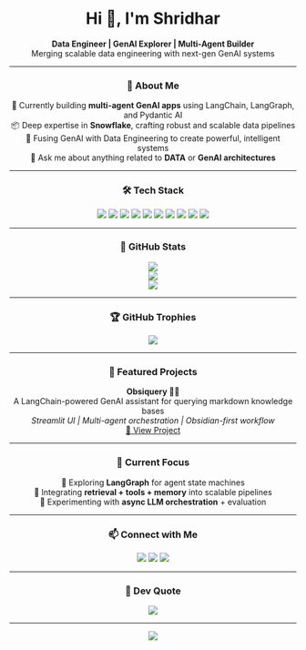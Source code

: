<h1 align="center">Hi 👋, I'm Shridhar</h1>

<p align="center">
  <b>Data Engineer | GenAI Explorer | Multi-Agent Builder</b><br>
  Merging scalable data engineering with next-gen GenAI systems
</p>

---

<h3 align="center">💫 About Me</h3>

<p align="center">
  🔭 Currently building <b>multi-agent GenAI apps</b> using LangChain, LangGraph, and Pydantic AI<br>
  📦 Deep expertise in <b>Snowflake</b>, crafting robust and scalable data pipelines<br>
  🧠 Fusing GenAI with Data Engineering to create powerful, intelligent systems<br>
  💬 Ask me about anything related to <b>DATA</b> or <b>GenAI architectures</b><br>
</p>

---

<h3 align="center">🛠️ Tech Stack</h3>

<p align="center">
  <img src="https://img.shields.io/badge/Python-3670A0?style=for-the-badge&logo=python&logoColor=ffdd54"/>
  <img src="https://img.shields.io/badge/Snowflake-29B5E8?style=for-the-badge&logo=snowflake&logoColor=white"/>
  <img src="https://img.shields.io/badge/LangChain-000000?style=for-the-badge&logo=langchain&logoColor=white"/>
  <img src="https://img.shields.io/badge/LangGraph-282c34?style=for-the-badge&logo=data:image/svg+xml;base64,..."/>
  <img src="https://img.shields.io/badge/Pydantic-0e83cd?style=for-the-badge&logo=python&logoColor=white"/>
  <img src="https://img.shields.io/badge/AWS-FF9900?style=for-the-badge&logo=amazonaws&logoColor=white"/>
  <img src="https://img.shields.io/badge/Markdown-000000?style=for-the-badge&logo=markdown&logoColor=white"/>
  <img src="https://img.shields.io/badge/MySQL-4479A1?style=for-the-badge&logo=mysql&logoColor=white"/>
  <img src="https://img.shields.io/badge/PostgreSQL-316192?style=for-the-badge&logo=postgresql&logoColor=white"/>
  <img src="https://img.shields.io/badge/SQLite-07405e?style=for-the-badge&logo=sqlite&logoColor=white"/>
</p>

---

<h3 align="center">🌟 GitHub Stats</h3>

<p align="center">
  <img src="https://github-readme-stats.vercel.app/api?username=Shridhar600&theme=radical&show_icons=true&hide_border=true"/><br>
  <img src="https://github-readme-streak-stats.herokuapp.com/?user=Shridhar600&theme=radical&hide_border=true"/><br>
  <img src="https://github-readme-stats.vercel.app/api/top-langs/?username=Shridhar600&layout=compact&theme=radical&hide_border=true"/>
</p>

---

<h3 align="center">🏆 GitHub Trophies</h3>

<p align="center">
  <img src="https://github-profile-trophy.vercel.app/?username=Shridhar600&theme=onedark&no-frame=true&no-bg=true&margin-w=10"/>
</p>

---

<h3 align="center">📌 Featured Projects</h3>

<p align="center">
  <b>Obsiquery 🧠📁</b><br>
  A LangChain-powered GenAI assistant for querying markdown knowledge bases<br>
  <i>Streamlit UI | Multi-agent orchestration | Obsidian-first workflow</i><br>
  <a href="https://github.com/Shridhar600/Obsiquery">🔗 View Project</a>
</p>

---

<h3 align="center">🧩 Current Focus</h3>

<p align="center">
  🧱 Exploring <b>LangGraph</b> for agent state machines<br>
  🔄 Integrating <b>retrieval + tools + memory</b> into scalable pipelines<br>
  🧪 Experimenting with <b>async LLM orchestration</b> + evaluation<br>
</p>

---

<h3 align="center">📫 Connect with Me</h3>

<p align="center">
  <a href="https://linkedin.com/in/shridhar600"><img src="https://img.shields.io/badge/LinkedIn-%230077B5.svg?style=for-the-badge&logo=linkedin&logoColor=white"/></a>
  <a href="https://medium.com/@shridharvijaykumar07"><img src="https://img.shields.io/badge/Medium-12100E?style=for-the-badge&logo=medium&logoColor=white"/></a>
  <a href="https://x.com/shridhar600"><img src="https://img.shields.io/badge/X-black?style=for-the-badge&logo=x&logoColor=white"/></a>
</p>

---

<h3 align="center">💬 Dev Quote</h3>

<p align="center">
  <img src="https://quotes-github-readme.vercel.app/api?type=horizontal&theme=radical"/>
</p>

---

<p align="center">
  <img src="https://visitcount.itsvg.in/api?id=Shridhar600&icon=0&color=5"/>
</p>
